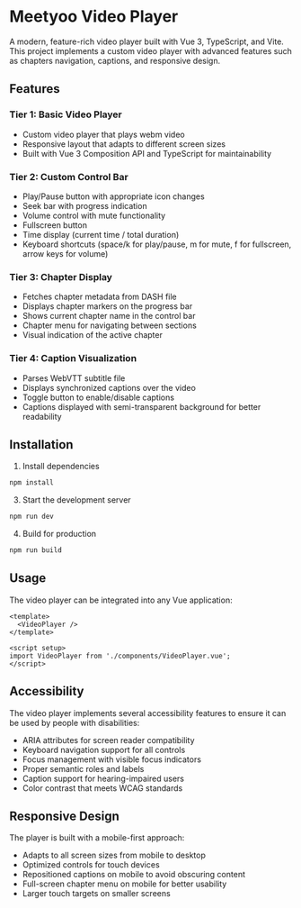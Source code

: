# Meetyoo Video Player

A modern, feature-rich video player built with Vue 3, TypeScript, and Vite. This project implements a custom video player with advanced features such as chapters navigation, captions, and responsive design.

## Features

### Tier 1: Basic Video Player
- Custom video player that plays webm video
- Responsive layout that adapts to different screen sizes
- Built with Vue 3 Composition API and TypeScript for maintainability

### Tier 2: Custom Control Bar
- Play/Pause button with appropriate icon changes
- Seek bar with progress indication
- Volume control with mute functionality
- Fullscreen button
- Time display (current time / total duration)
- Keyboard shortcuts (space/k for play/pause, m for mute, f for fullscreen, arrow keys for volume)

### Tier 3: Chapter Display
- Fetches chapter metadata from DASH file
- Displays chapter markers on the progress bar
- Shows current chapter name in the control bar
- Chapter menu for navigating between sections
- Visual indication of the active chapter

### Tier 4: Caption Visualization
- Parses WebVTT subtitle file
- Displays synchronized captions over the video
- Toggle button to enable/disable captions
- Captions displayed with semi-transparent background for better readability

## Installation

1. Install dependencies
```bash
npm install
```

3. Start the development server
```bash
npm run dev
```

4. Build for production
```bash
npm run build
```

## Usage

The video player can be integrated into any Vue application:

```vue
<template>
  <VideoPlayer />
</template>

<script setup>
import VideoPlayer from './components/VideoPlayer.vue';
</script>
```

## Accessibility

The video player implements several accessibility features to ensure it can be used by people with disabilities:

- ARIA attributes for screen reader compatibility
- Keyboard navigation support for all controls
- Focus management with visible focus indicators
- Proper semantic roles and labels
- Caption support for hearing-impaired users
- Color contrast that meets WCAG standards

## Responsive Design

The player is built with a mobile-first approach:

- Adapts to all screen sizes from mobile to desktop
- Optimized controls for touch devices
- Repositioned captions on mobile to avoid obscuring content
- Full-screen chapter menu on mobile for better usability
- Larger touch targets on smaller screens